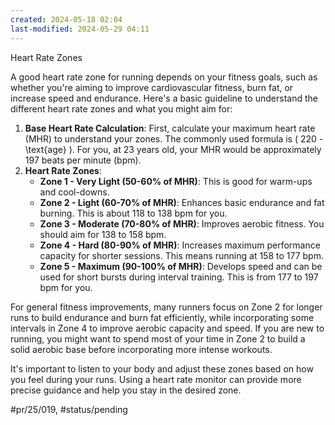 ```yaml
---
created: 2024-05-18 02:04
last-modified: 2024-05-29 04:11
---
```


Heart Rate Zones

A good heart rate zone for running depends on your fitness goals, such as whether you're aiming to improve cardiovascular fitness, burn fat, or increase speed and endurance. Here's a basic guideline to understand the different heart rate zones and what you might aim for:

1. **Base Heart Rate Calculation**: First, calculate your maximum heart rate (MHR) to understand your zones. The commonly used formula is \( 220 - \text{age} \). For you, at 23 years old, your MHR would be approximately 197 beats per minute (bpm).
2. **Heart Rate Zones**:
	- **Zone 1 - Very Light (50-60% of MHR)**: This is good for warm-ups and cool-downs.
	- **Zone 2 - Light (60-70% of MHR)**: Enhances basic endurance and fat burning. This is about 118 to 138 bpm for you.
	- **Zone 3 - Moderate (70-80% of MHR)**: Improves aerobic fitness. You should aim for 138 to 158 bpm.
	- **Zone 4 - Hard (80-90% of MHR)**: Increases maximum performance capacity for shorter sessions. This means running at 158 to 177 bpm.
	- **Zone 5 - Maximum (90-100% of MHR)**: Develops speed and can be used for short bursts during interval training. This is from 177 to 197 bpm for you.

For general fitness improvements, many runners focus on Zone 2 for longer runs to build endurance and burn fat efficiently, while incorporating some intervals in Zone 4 to improve aerobic capacity and speed. If you are new to running, you might want to spend most of your time in Zone 2 to build a solid aerobic base before incorporating more intense workouts.

It's important to listen to your body and adjust these zones based on how you feel during your runs. Using a heart rate monitor can provide more precise guidance and help you stay in the desired zone.


#pr/25/019, #status/pending